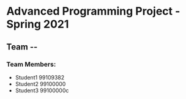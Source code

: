 # Advanced Programming Project - Spring 2021
## Team --

### Team Members:
- Student1 99109382
- Student2 99100000
- Student3 99100000c
